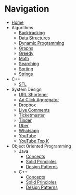 # Navigation

* [Home](index.md)
* Algorithms
    * [Backtracking](problem-solving/backtracking.md)
    * [Data Structures](algorithms/data-structures.md)
    * [Dynamic Programming](algorithms/dynamic-programming.md)
    * [Graphs](algorithms/graph.md)
    * [Greedy](problem-solving/greedy.md)
    * [Math](algorithms/math.md)
    * [Searching](algorithms/searching.md)
    * [Sorting](algorithms/sorting.md)
    * [Strings](algorithms/string.md)
* C++
    * [STL](cpp/stl.md)
* System Design
    * [URL Shortener](system-design/url-shortener.md)
    * [Ad Click Aggregator](system-design/ad-click-aggregator.md)
    * [Dropbox](system-design/dropbox.md)
    * [Live Comments](system-design/live-comments.md)
    * [Ticketmaster](system-design/ticketmaster.md)
    * [Tinder](system-design/tinder.md)
    * [Uber](system-design/uber.md)
    * [Whatsapp](system-design/whatsapp.md)
    * [YouTube](system-design/youtube.md)
    * [YouTube Top K](system-design/youtube-top-k.md)
* Object Oriented Programming
    * Java
        * [Concepts](oop/java/concepts.md)
        * [Solid Principles](oop/java/solid-principles.md)
        * [Design Patterns](oop/java/design-patterns.md)
    * C++
        * [Concepts](oop/cpp/concepts.md)
        * [Solid Principles](oop/cpp/solid-principles.md)
        * [Design Patterns](oop/cpp/design-patterns.md)